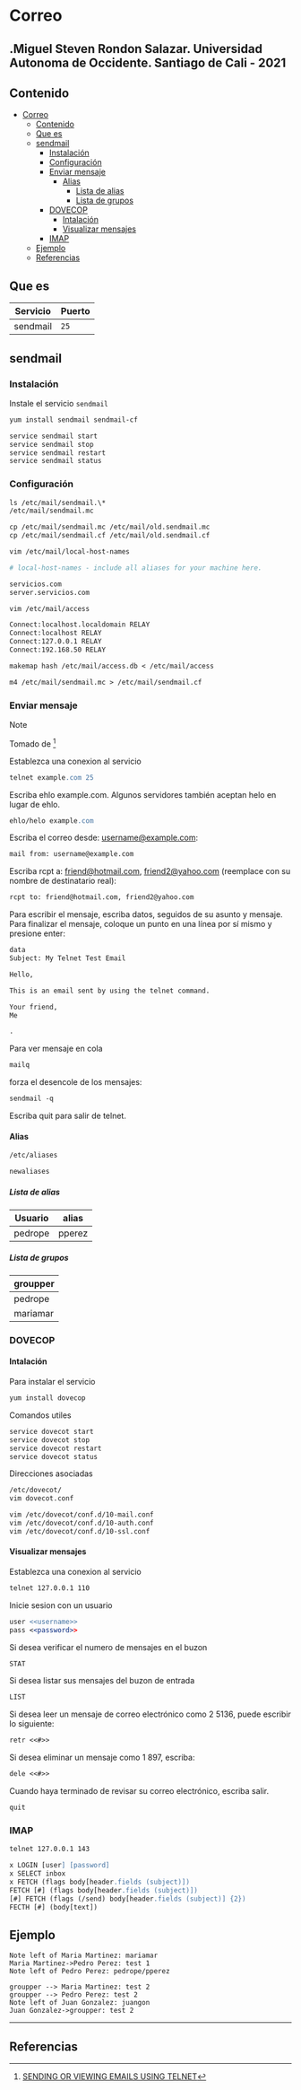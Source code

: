 # Correo

## .Miguel Steven Rondon Salazar.  Universidad Autonoma de Occidente. Santiago de Cali - 2021

## Contenido

- [Correo](#correo)
  - [Contenido](#contenido)
  - [Que es](#que-es)
  - [sendmail](#sendmail)
    - [Instalación](#instalación)
    - [Configuración](#configuración)
    - [Enviar mensaje](#enviar-mensaje)
      - [Alias](#alias)
        - [Lista de alias](#lista-de-alias)
        - [Lista de grupos](#lista-de-grupos)
    - [DOVECOP](#dovecop)
      - [Intalación](#intalación)
      - [Visualizar mensajes](#visualizar-mensajes)
    - [IMAP](#imap)
  - [Ejemplo](#ejemplo)
  - [Referencias](#referencias)

## Que es

| Servicio | Puerto |
| -------- | ------ |
| sendmail | `25`   |

## sendmail

### Instalación

Instale el servicio `sendmail`

```apache
yum install sendmail sendmail-cf
```

```apache
service sendmail start
service sendmail stop
service sendmail restart
service sendmail status
```

### Configuración

```apache
ls /etc/mail/sendmail.\*
/etc/mail/sendmail.mc

cp /etc/mail/sendmail.mc /etc/mail/old.sendmail.mc
cp /etc/mail/sendmail.cf /etc/mail/old.sendmail.cf

vim /etc/mail/local-host-names

# local-host-names - include all aliases for your machine here.
```

```apache
servicios.com
server.servicios.com

vim /etc/mail/access

Connect:localhost.localdomain RELAY
Connect:localhost RELAY
Connect:127.0.0.1 RELAY
Connect:192.168.50 RELAY

makemap hash /etc/mail/access.db < /etc/mail/access

m4 /etc/mail/sendmail.mc > /etc/mail/sendmail.cf
```

### Enviar mensaje

> [!NOTE]
> Tomado de [^1]

Establezca una conexion al servicio

```apache
telnet example.com 25
```

Escriba ehlo example.com. Algunos servidores también aceptan helo en lugar de ehlo.

```apache
ehlo/helo example.com
```

Escriba el correo desde: username@example.com:

```apache
mail from: username@example.com
```

Escriba rcpt a: friend@hotmail.com, friend2@yahoo.com (reemplace con su nombre de destinatario real):

```apache
rcpt to: friend@hotmail.com, friend2@yahoo.com
```

Para escribir el mensaje, escriba datos, seguidos de su asunto y mensaje. Para finalizar el mensaje, coloque un punto en una línea por sí mismo y presione enter:

```apache
data
Subject: My Telnet Test Email

Hello,

This is an email sent by using the telnet command.

Your friend,
Me

.
```

Para ver mensaje en cola

```apache
mailq
```

forza el desencole de los mensajes:

```apache
sendmail -q
```

Escriba quit para salir de telnet.

#### Alias

```apache
/etc/aliases

newaliases
```

##### Lista de alias

| Usuario | alias  |
| ------- | ------ |
| pedrope | pperez |

##### Lista de grupos

| groupper |
| -------- |
| pedrope  |
| mariamar |

### DOVECOP

#### Intalación

Para instalar el servicio

```apache
yum install dovecop
```

Comandos utiles

```apache
service dovecot start
service dovecot stop
service dovecot restart
service dovecot status
```

Direcciones asociadas

```apache
/etc/dovecot/
vim dovecot.conf

vim /etc/dovecot/conf.d/10-mail.conf
vim /etc/dovecot/conf.d/10-auth.conf
vim /etc/dovecot/conf.d/10-ssl.conf
```

#### Visualizar mensajes

Establezca una conexion al servicio

```apache
telnet 127.0.0.1 110
```

Inicie sesion con un usuario

```apache
user <<username>>
pass <<password>>
```

Si desea verificar el numero de mensajes en el buzon

```apache
STAT
```

Si desea listar sus mensajes del buzon de entrada

```apache
LIST
```

Si desea leer un mensaje de correo electrónico como 2 5136, puede escribir lo siguiente:

```apache
retr <<#>>
```

Si desea eliminar un mensaje como 1 897, escriba:

```apache
dele <<#>>
```

Cuando haya terminado de revisar su correo electrónico, escriba salir.

```apache
quit
```

### IMAP

```apache
telnet 127.0.0.1 143
```

```apache
x LOGIN [user] [password]
x SELECT inbox
x FETCH (flags body[header.fields (subject)])
FETCH [#] (flags body[header.fields (subject)])
[#] FETCH (flags (/send) body[header.fields (subject)] {2})
FECTH [#] (body[text])
```

## Ejemplo

```sequence
Note left of Maria Martinez: mariamar
Maria Martinez->Pedro Perez: test 1
Note left of Pedro Perez: pedrope/pperez

groupper --> Maria Martinez: test 2
groupper --> Pedro Perez: test 2
Note left of Juan Gonzalez: juangon
Juan Gonzalez->groupper: test 2

```

---

## Referencias

[^1]: [SENDING OR VIEWING EMAILS USING TELNET](https://mediatemple.net/community/products/dv/204404584/sending-or-viewing-emails-using-telnet)
